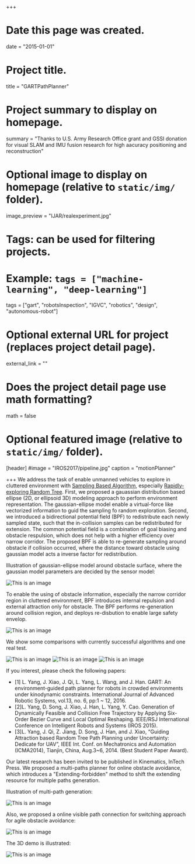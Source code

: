 +++
# Date this page was created.
date = "2015-01-01"

# Project title.
title = "GARTPathPlanner"

# Project summary to display on homepage.
summary = "Thanks to U.S. Army Research Office grant and GSSI donation for visual SLAM and IMU fusion research for high aacuracy positioning and reconstruction"

# Optional image to display on homepage (relative to `static/img/` folder).
image_preview = "IJAR/realexperiment.jpg"

# Tags: can be used for filtering projects.
# Example: `tags = ["machine-learning", "deep-learning"]`
tags = ["gart", "robotsInspection", "IGVC", "robotics", "design", "autonomous-robot"]

# Optional external URL for project (replaces project detail page).
external_link = ""

# Does the project detail page use math formatting?
math = false

# Optional featured image (relative to `static/img/` folder).
[header]
#image = "IROS2017/pipeline.jpg"
caption = "motionPlanner"

+++
We address the task of enable unmanned vehicles to explore in cluttered environment with [Sampling Based Algorithm](https://en.wikipedia.org/wiki/Motion_planning#Sampling-based_algorithms), especially [Rapidly-exploring Random Tree](https://en.wikipedia.org/wiki/Rapidly-exploring_random_tree). First, we proposed a gauassian distribution based ellipse (2D, or ellipsoid 3D) modeling approach to perform environment representation. The gaussian-ellipse model enable a virtual-force like vectorized information to guid the sampling fo random exploration. Second, we introduced a bidirectional potential field (BPF) to redistribute each newly sampled state, such that the in-collision samples can be redistributed for extension. The common potential field is a combination of goal biasing and obstacle respulsion, which does not help with a higher efficiency over narrow corridor. The proposed BPF is able to re-generate sampling around obstacle if collision occurred, where the distance toward obstacle using gaussian model acts a inverse factor for redistribution.

Illustration of gaussian-ellipse model around obstacle surface, where the gaussian model parameters are decided by the sensor model:

![This is an image](/img/IJAR/gaussianModel.JPG)

To enable the using of obstacle information, especially the narrow corridor region in cluttered environment, BPF introduces internal repulsion and external attraction only for obstacle. The BPF performs re-generation around collision region, and deploys re-disbution to enable large safety envelop. 

![This is an image](/img/IJAR/bpf.jpg)

We show some comparisons with currently successful algorithms and one real test. 

![This is an image](/img/IJAR/real.jpg)
![This is an image](/img/IJAR/realexperiment.jpg)
![This is an image](/img/IJAR/template_Page_2.jpg)

If you interest, please check the following papers:

- [1] L. Yang, J. Xiao, J. Qi, L. Yang, L. Wang, and J. Han. GART: An environment-guided path planner for robots in crowded environments under kinodynamic constraints. International Journal of Advanced Robotic Systems, vol.13, no. 6, pp:1 ~ 12, 2016.
- [2]L. Yang, D. Song, J. Xiao, J. Han, L. Yang, Y. Cao. Generation of Dynamically Feasible and Collision Free Trajectory by Applying Six-Order Bezier Curve and Local Optimal Reshaping. IEEE/RSJ International Conference on Intelligent Robots and Systems (IROS 2015).
- [3]L. Yang, J. Qi, Z. Jiang, D. Song, J. Han, and J. Xiao, “Guiding Attraction based Random Tree Path Planning under Uncertainty: Dedicate for UAV”, IEEE Int. Conf. on Mechatronics and Automation (ICMA2014), Tianjin, China, Aug.3~6, 2014. (Best Student Paper Award).


Our latest research has been invited to be published in Kinematics, InTech Press. We proposed a multi-paths planner for online obstacle avoidance, which introduces a "Extending-forbidden" method to shift the extending resource for multiple paths generation.

Illustration of multi-path generation:

![This is an image](/img/IJAR/figure.jpg)

Also, we proposed a online visible path connection for switching approach for agile obstacle avoidance:

![This is an image](/img/IJAR/figure_11.jpg)

The 3D demo is illustrated:

![This is an image](/img/IJAR/figure_12.jpg)

